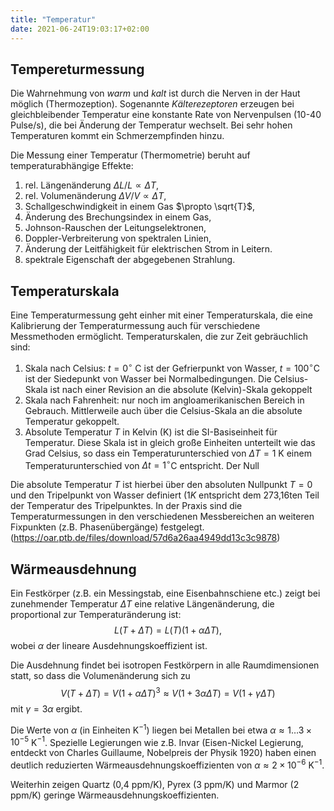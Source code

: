 ```yaml
---
title: "Temperatur"
date: 2021-06-24T19:03:17+02:00
---
```

## Tempereturmessung
Die Wahrnehmung von _warm_ und _kalt_ ist durch die Nerven in der Haut möglich (Thermozeption). Sogenannte 
_Kälterezeptoren_ erzeugen bei gleichbleibender Temperatur eine konstante Rate von Nervenpulsen (10-40 Pulse/s),
die bei Änderung der Temperatur wechselt. Bei sehr hohen Temperaturen kommt ein Schmerzempfinden hinzu. 

Die Messung einer Temperatur (Thermometrie) beruht auf temperaturabhängige Effekte:
   1. rel. Längenänderung  $\Delta L/L\propto \Delta T$,
   1. rel. Volumenänderung $\Delta V/V \propto \Delta T$,
   1. Schallgeschwindigkeit in einem Gas $\propto \sqrt{T}$,
   1. Änderung des Brechungsindex in einem Gas,
   1. Johnson-Rauschen der Leitungselektronen,
   1. Doppler-Verbreiterung von spektralen Linien, 
   1. Änderung der Leitfähigkeit für elektrischen Strom in Leitern.
   1. spektrale Eigenschaft der abgegebenen Strahlung.

## Temperaturskala
Eine Temperaturmessung geht einher mit einer Temperaturskala, die eine Kalibrierung der Temperaturmessung
auch für verschiedene Messmethoden ermöglicht. 
Temperaturskalen, die zur Zeit gebräuchlich sind:
   1. Skala nach Celsius: $t=0^\circ$ C ist der Gefrierpunkt von Wasser, $t=100^\circ$C ist der Siedepunkt von Wasser bei Normalbedingungen.
     Die Celsius-Skala ist nach einer Revision an die absolute (Kelvin)-Skala gekoppelt
   1. Skala nach Fahrenheit: nur noch im angloamerikanischen Bereich in Gebrauch. Mittlerweile auch über die Celsius-Skala an die absolute Temperatur gekoppelt.
   1. Absolute Temperatur $T$ in Kelvin (K) ist die SI-Basiseinheit für Temperatur. Diese Skala ist in gleich große Einheiten unterteilt wie das Grad Celsius, so dass
    ein Temperaturunterschied von $\Delta T= 1$ K einem Temperaturunterschied von  $\Delta t=1^\circ$C entspricht. Der Null

Die absolute Temperatur $T$ ist hierbei über den absoluten Nullpunkt $T=0$ und den Tripelpunkt von Wasser definiert ($1 K$ entspricht dem 273,16ten Teil
der Temperatur des Tripelpunktes. In der Praxis sind die Temperaturmessungen in den verschiedenen Messbereichen an weiteren Fixpunkten (z.B. Phasenübergänge) 
festgelegt. (https://oar.ptb.de/files/download/57d6a26aa4949dd13c3c9878)

## Wärmeausdehnung
Ein Festkörper (z.B. ein Messingstab, eine Eisenbahnschiene etc.) zeigt bei zunehmender Temperatur $\Delta T$ eine relative Längenänderung, die proportional
zur Temperaturänderung ist:
$$ L(T+\Delta T) = L(T) (1+\alpha \Delta T),$$
 wobei $\alpha$ der lineare Ausdehnungskoeffizient ist.

Die Ausdehnung findet bei isotropen Festkörpern in alle Raumdimensionen statt, so dass die Volumenänderung  sich zu 
$$ V(T+\Delta T) = V (1+\alpha \Delta T)^3 \approx V (1+3\alpha \Delta T) = V (1+\gamma \Delta T)$$
mit $\gamma = 3\alpha$  ergibt.

Die Werte von $\alpha$ (in Einheiten K$^{-1}$) liegen bei Metallen bei etwa $\alpha\approx 1\ldots 3\times 10^{-5}$ K$^{-1}$. 
Spezielle Legierungen wie z.B. Invar (Eisen-Nickel Legierung, entdeckt von Charles Guillaume, Nobelpreis der Physik 1920) haben 
einen deutlich reduzierten Wärmeausdehnungskoeffizienten von $\alpha \approx 2\times 10^{-6}~$K$^{-1}$. 

Weiterhin zeigen Quartz (0,4 ppm/K), Pyrex (3 ppm/K) und Marmor (2 ppm/K) geringe Wärmeausdehnungskoeffizienten. 



 
